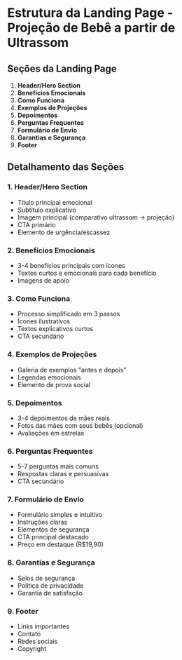 # Estrutura da Landing Page - Projeção de Bebê a partir de Ultrassom

## Seções da Landing Page

1. **Header/Hero Section**
2. **Benefícios Emocionais**
3. **Como Funciona**
4. **Exemplos de Projeções**
5. **Depoimentos**
6. **Perguntas Frequentes**
7. **Formulário de Envio**
8. **Garantias e Segurança**
9. **Footer**

## Detalhamento das Seções

### 1. Header/Hero Section
- Título principal emocional
- Subtítulo explicativo
- Imagem principal (comparativo ultrassom → projeção)
- CTA primário
- Elemento de urgência/escassez

### 2. Benefícios Emocionais
- 3-4 benefícios principais com ícones
- Textos curtos e emocionais para cada benefício
- Imagens de apoio

### 3. Como Funciona
- Processo simplificado em 3 passos
- Ícones ilustrativos
- Textos explicativos curtos
- CTA secundário

### 4. Exemplos de Projeções
- Galeria de exemplos "antes e depois"
- Legendas emocionais
- Elemento de prova social

### 5. Depoimentos
- 3-4 depoimentos de mães reais
- Fotos das mães com seus bebês (opcional)
- Avaliações em estrelas

### 6. Perguntas Frequentes
- 5-7 perguntas mais comuns
- Respostas claras e persuasivas
- CTA secundário

### 7. Formulário de Envio
- Formulário simples e intuitivo
- Instruções claras
- Elementos de segurança
- CTA principal destacado
- Preço em destaque (R$19,90)

### 8. Garantias e Segurança
- Selos de segurança
- Política de privacidade
- Garantia de satisfação

### 9. Footer
- Links importantes
- Contato
- Redes sociais
- Copyright
